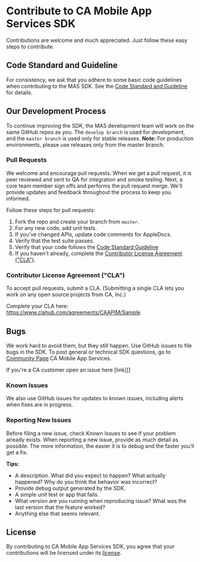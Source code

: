 # Contribute to CA Mobile App Services SDK
Contributions are welcome and much appreciated. Just follow these easy steps to contribute.

## Code Standard and Guideline
For consistency, we ask that you adhere to some basic code guidelines when contributing to the MAS SDK. See the [Code Standard and Guideline][guidelines] for details.

## Our Development Process
To continue improving the SDK, the MAS development team will work on the same GitHub repos as you. The `develop branch` is used for development, and the `master branch` is used only for stable releases.
**Note:** For production environments, please use releases only from the master branch.

### Pull Requests
We welcome and encourage pull requests. When we get a pull request, it is peer reviewed and sent to QA for integration and smoke testing. Next, a core team member sign offs and performs the pull request merge. We'll provide updates and feedback throughout the process to keep you informed.

Follow these steps for pull requests:

1. Fork the repo and create your branch from `master`.
4. For any new code, add unit tests.
3. If you've changed APIs, update code comments for AppleDocs.
4. Verify that the test suite passes.
5. Verify that your code follows the [Code Standard Guideline][guidelines]
6. If you haven't already, complete the [Contributor License Agreement ("CLA")][CLA].

### Contributor License Agreement ("CLA")
To accept pull requests, submit a CLA. (Submitting a single CLA lets you work on any open source projects from CA, Inc.)

Complete your CLA here: <https://www.clahub.com/agreements/CAAPIM/Sample>

## Bugs
We work hard to avoid them, but they still happen. Use GitHub issues to file bugs in the SDK. To post general or technical SDK questions, go to [Community Page][community] CA Mobile App Services.

If you're a CA customer open an issue here [link][]

### Known Issues
We also use GitHub issues for updates to known issues, including alerts when fixes are in progress. 

### Reporting New Issues
Before filing a new issue, check Known Issues to see if your problem already exists. When reporting a new issue, provide as much detail as possible. The more information, the easier it is to debug and the faster you'll get a fix. 

**Tips:**

* A description. What did you expect to happen? What actually happened? Why do you think the behavior was incorrect?
* Provide debug output generated by the SDK.
* A simple unit test or app that fails.
* What version are you running when reproducing issue? What was the last version that the feature worked?
* Anything else that seems relevant. 

## License
By contributing to CA Mobile App Services SDK, you agree that your contributions will be licensed under its [license][license-link].


 [guidelines]: /GUIDELINES.md
 [community]: https://communities.ca.com/community/ca-api-management-community
 [license-link]: /LICENSE
 [CLA]: https://www.clahub.com/agreements/CAAPIM/Sample
 [CASupport]: http://mas.ca.com
 
